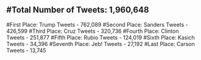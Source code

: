 #Total Number of Tweets: 1,960,648 
---
#First Place: Trump Tweets - 762,089
#Second Place: Sanders Tweets - 426,599
#Third Place: Cruz Tweets - 320,736
#Fourth Place: Clinton Tweets - 251,877
#Fifth Place: Rubio Tweets - 124,019
#Sixth Place: Kasich Tweets - 34,396
#Seventh Place: Jeb! Tweets - 27,192
#Last Place: Carson Tweets - 13,745
